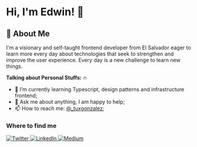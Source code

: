 
# Hi, I'm Edwin! 👋


## 🚀 About Me
I'm a visionary and self-taught frontend developer from El Salvador eager to learn more every day about technologies that seek to strengthen and improve the user experience. Every day is a new challenge to learn new things.

  
**Talking about Personal Stuffs:** :fire:

- 🌱 I’m currently learning Typescript, design patterns and infrastructure frontend;
- 💬 Ask me about anything, I am happy to help;
- 📫 How to reach me: [@_tuxgonzalez](https://twitter.com/_tuxgonzalez);


<h3>Where to find me</h3>
<p>
  <a href="https://twitter.com/_tuxgonzalez" target="_blank">
    <img alt="Twitter" src="https://img.shields.io/badge/twitter-%231DA1F2.svg?&style=for-the-badge&logo=twitter&logoColor=white" />
  </a>
  <a href="https://www.linkedin.com/in/edwin-gonz%C3%A1lez-54162618a/" target="_blank">
    <img alt="LinkedIn" src="https://img.shields.io/badge/linkedin-%230077B5.svg?&style=for-the-badge&logo=linkedin&logoColor=white" />
  </a> 
  <a href="https://medium.com/@tuxdev" target="_blank">
    <img alt="Medium" src="https://img.shields.io/badge/medium-%2312100E.svg?&style=for-the-badge&logo=medium&logoColor=white" />
  </a>
</p>

